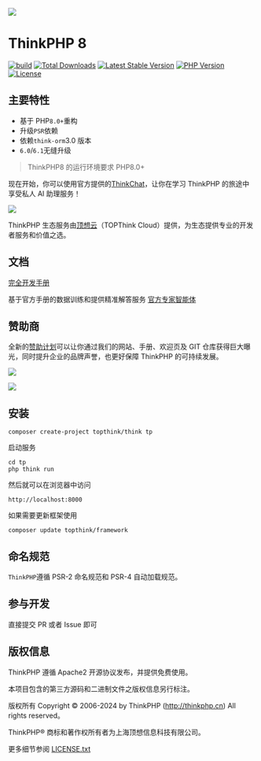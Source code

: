 ![](https://www.thinkphp.cn/uploads/images/20230630/300c856765af4d8ae758c503185f8739.png)

# ThinkPHP 8

[![build](https://github.com/top-think/framework/actions/workflows/build.yml/badge.svg?branch=8.0)](https://github.com/top-think/framework/actions)
[![Total Downloads](https://poser.pugx.org/topthink/framework/downloads)](https://packagist.org/packages/topthink/framework)
[![Latest Stable Version](https://poser.pugx.org/topthink/framework/v/stable)](https://packagist.org/packages/topthink/framework)
[![PHP Version](https://img.shields.io/badge/php-%3E%3D8.0-8892BF.svg)](http://www.php.net/)
[![License](https://poser.pugx.org/topthink/framework/license)](https://packagist.org/packages/topthink/framework)

## 主要特性

- 基于 PHP`8.0+`重构
- 升级`PSR`依赖
- 依赖`think-orm`3.0 版本
- `6.0`/`6.1`无缝升级

> ThinkPHP8 的运行环境要求 PHP8.0+

现在开始，你可以使用官方提供的[ThinkChat](https://chat.topthink.com/)，让你在学习 ThinkPHP 的旅途中享受私人 AI 助理服务！

[![](https://www.topthink.com/uploads/assistant/20230630/4d1a3f0ad2958b49bb8189b7ef824cb0.png)](https://chat.topthink.com/)

ThinkPHP 生态服务由[顶想云](https://www.topthink.com)（TOPThink Cloud）提供，为生态提供专业的开发者服务和价值之选。

## 文档

[完全开发手册](https://doc.thinkphp.cn)

基于官方手册的数据训练和提供精准解答服务
[官方专家智能体](https://chat.topthink.com/chat/eorole)

## 赞助商

全新的[赞助计划](https://www.thinkphp.cn/sponsor)可以让你通过我们的网站、手册、欢迎页及 GIT 仓库获得巨大曝光，同时提升企业的品牌声誉，也更好保障 ThinkPHP 的可持续发展。

[![](https://www.thinkphp.cn/sponsor/special.svg)](https://www.thinkphp.cn/sponsor/special)

[![](https://www.thinkphp.cn/sponsor.svg)](https://www.thinkphp.cn/sponsor)

## 安装

```
composer create-project topthink/think tp
```

启动服务

```
cd tp
php think run
```

然后就可以在浏览器中访问

```
http://localhost:8000
```

如果需要更新框架使用

```
composer update topthink/framework
```

## 命名规范

`ThinkPHP`遵循 PSR-2 命名规范和 PSR-4 自动加载规范。

## 参与开发

直接提交 PR 或者 Issue 即可

## 版权信息

ThinkPHP 遵循 Apache2 开源协议发布，并提供免费使用。

本项目包含的第三方源码和二进制文件之版权信息另行标注。

版权所有 Copyright © 2006-2024 by ThinkPHP (http://thinkphp.cn) All rights reserved。

ThinkPHP® 商标和著作权所有者为上海顶想信息科技有限公司。

更多细节参阅 [LICENSE.txt](LICENSE.txt)
